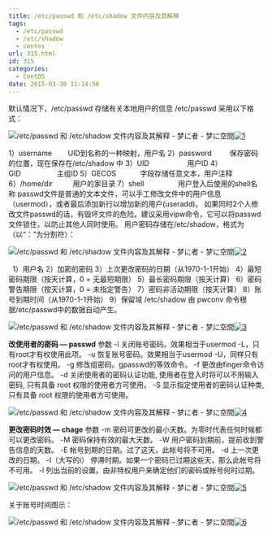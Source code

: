 ```yaml
---
title: /etc/passwd 和 /etc/shadow 文件内容及其解释
tags:
  - /etc/passwd
  - /etc/shadow
  - centos
url: 315.html
id: 315
categories:
  - CentOS
date: 2015-03-30 11:14:56
---
```


默认情况下，/etc/passwd 存储有关本地用户的信息 /etc/passwd 采用以下格式：

![/etc/passwd 和 /etc/shadow 文件内容及其解释 - 梦に者 - 梦に空間](file:///C:/Users/yunlong/AppData/Local/YNote/data/qqAB881ABE4AEE31C2A6CFF94728E8E5E9/2183c4c98e6a4a05986f425351227c13/62595684511.jpeg)[![1](http://www.jiliuke.com/wp-content/uploads/2015/03/1.jpeg)](http://www.jiliuke.com/wp-content/uploads/2015/03/1.jpeg)

1）username        UID到名称的一种映射，用户名 2）password         保存密码的位置，现在保存在/etc/shadow 中 3）UID                   用户ID 4）GID                  主组ID 5）GECOS            字段存储任意文本，用户注释 6）/home/dir          用户的家目录 7）shell                 用户登入后使用的shell名称 passwd文件是普通的文本文件，可以手工修改文件中的用户信息（usermod），或者最后添加新行以增加新的用户(useradd)。 如果同时2个人修改文件passwd的话，有毁坏文件的危险。建议采用vipw命令，它可以将passwd文件锁住，以防止其他人同时使用。 用户密码存储在/etc/shadow，格式为（以“：”为分割符）：

![/etc/passwd 和 /etc/shadow 文件内容及其解释 - 梦に者 - 梦に空間](file:///C:/Users/yunlong/AppData/Local/YNote/data/qqAB881ABE4AEE31C2A6CFF94728E8E5E9/8823916108804775aafbdaf543bbadb7/02074812306.jpeg)[![2](http://www.jiliuke.com/wp-content/uploads/2015/03/2.jpeg)](http://www.jiliuke.com/wp-content/uploads/2015/03/2.jpeg)

  1）用户名 2）加密的密码 3）上次更改密码的日期（从1970-1-1开始） 4）最短密码期限（按天计算，0 = 无最短期限） 5）最长密码期限（按天计算） 6）密码警告期限（按天计算，0 = 未指定警告） 7）密码非活动期限（按天计算） 8）账号到期时间（从1970-1-1开始） 9）保留域 /etc/shadow 由 pwconv 命令根据/etc/passwd中的数据自动产生。

![/etc/passwd 和 /etc/shadow 文件内容及其解释 - 梦に者 - 梦に空間](file:///C:/Users/yunlong/AppData/Local/YNote/data/qqAB881ABE4AEE31C2A6CFF94728E8E5E9/0e39096c0557460d8e00cb6f61c44469/70994828189.jpeg)[![3](http://www.jiliuke.com/wp-content/uploads/2015/03/3.jpeg)](http://www.jiliuke.com/wp-content/uploads/2015/03/3.jpeg)

**改使用者的密码 — passwd** 参数 -l 关闭账号密码。效果相当于usermod -L，只有root才有权使用此项。 -u 恢复账号密码。效果相当于usermod -U，同样只有root才有权使用。 -g 修改组密码。gpasswd的等效命令。 -f 更改由finger命令访问的用户信息。 -d 关闭使用者的密码认证功能, 使用者在登入时将可以不用输入密码, 只有具备 root 权限的使用者方可使用。 -S 显示指定使用者的密码认证种类, 只有具备 root 权限的使用者方可使用。

![/etc/passwd 和 /etc/shadow 文件内容及其解释 - 梦に者 - 梦に空間](file:///C:/Users/yunlong/AppData/Local/YNote/data/qqAB881ABE4AEE31C2A6CFF94728E8E5E9/7256230466304c55a776095bb385922e/94260857553.jpeg)[![4](http://www.jiliuke.com/wp-content/uploads/2015/03/4.jpeg)](http://www.jiliuke.com/wp-content/uploads/2015/03/4.jpeg)

**更改密码时效 — chage** 参数 -m 密码可更改的最小天数。为零时代表任何时候都可以更改密码。 -M 密码保持有效的最大天数。 -W 用户密码到期前，提前收到警告信息的天数。 -E 帐号到期的日期。过了这天，此帐号将不可用。 -d 上一次更改的日期。 -I（大写的i） 停滞时期。如果一个密码已过期这些天，那么此帐号将不可用。 -l 列出当前的设置。由非特权用户来确定他们的密码或帐号何时过期。

![/etc/passwd 和 /etc/shadow 文件内容及其解释 - 梦に者 - 梦に空間](file:///C:/Users/yunlong/AppData/Local/YNote/data/qqAB881ABE4AEE31C2A6CFF94728E8E5E9/509bbc4b30404217a8f6fcac8e599e2e/91152868811.jpeg)[![5](http://www.jiliuke.com/wp-content/uploads/2015/03/5.jpeg)](http://www.jiliuke.com/wp-content/uploads/2015/03/5.jpeg)

关于账号时间图示：

![/etc/passwd 和 /etc/shadow 文件内容及其解释 - 梦に者 - 梦に空間](file:///C:/Users/yunlong/AppData/Local/YNote/data/qqAB881ABE4AEE31C2A6CFF94728E8E5E9/2f191f4b6dcf4daeab6fc25e9558c8e7/49246926598.jpeg)[![6](http://www.jiliuke.com/wp-content/uploads/2015/03/6.jpeg)](http://www.jiliuke.com/wp-content/uploads/2015/03/6.jpeg)